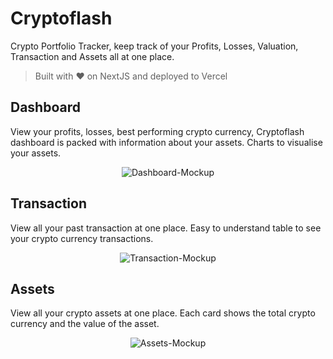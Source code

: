 # Cryptoflash 

Crypto Portfolio Tracker, keep track of your Profits, Losses, Valuation, Transaction and Assets all at one place.

> Built with ❤️ on NextJS and deployed to Vercel

## Dashboard
View your profits, losses, best performing crypto currency, Cryptoflash dashboard is packed with information about your
assets. Charts to visualise your assets.

<p align='center'><img src="https://i.ibb.co/Yf0YyrJ/Dashboard-Mockup.png" alt="Dashboard-Mockup" border="0"></p>

## Transaction
View all your past transaction at one place. Easy to understand table to see your crypto currency transactions.
<p align='center'><img src="https://i.ibb.co/Sx4mrgR/Transaction-Mockup.png" alt="Transaction-Mockup" border="0"></p>

## Assets
View all your crypto assets at one place. Each card shows the total crypto currency and the value of the asset.
<p align='center'><img src="https://i.ibb.co/9qB16T1/Assets-Mockup.png" alt="Assets-Mockup" border="0"></p>
